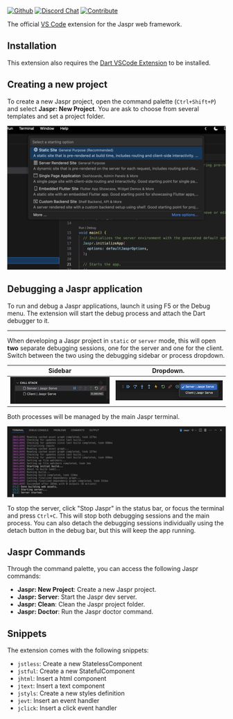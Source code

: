 [![Github](https://img.shields.io/github/stars/schultek/jaspr?style=flat&label=stars&labelColor=333940&color=8957e5&logo=github)](https://github.com/schultek/jaspr)
[![Discord Chat](https://img.shields.io/discord/993167615587520602?logo=discord&logoColor=fff&labelColor=333940)](https://discord.gg/XGXrGEk4c6)
[![Contribute](https://img.shields.io/github/contributors/schultek/jaspr?logo=github&labelColor=333940)](https://github.com/schultek/jaspr)

The official [VS Code](https://code.visualstudio.com/) extension for the Jaspr web framework.

## Installation

This extension also requires the [Dart VSCode Extension](https://marketplace.visualstudio.com/items?itemName=Dart-Code.dart-code) to be installed.

## Creating a new project

To create a new Jaspr project, open the command palette (`Ctrl+Shift+P`) and select **Jaspr: New Project**. You are ask to choose from several templates and set a project folder.

![New Project](https://github.com/schultek/jaspr/blob/main/modules/jaspr-code/media/screenshots/new_project.png?raw=true)

## Debugging a Jaspr application

To run and debug a Jaspr applications, launch it using F5 or the Debug menu. The extension will start the debug process and attach the Dart debugger to it. 

---

When developing a Jaspr project in `static` or `server` mode, this will open **two** separate debugging sessions, one for the server and one for the client. Switch between the two using the debugging sidebar or process dropdown.

| Sidebar | Dropdown. |
|---|---|
| ![Sidebar](https://github.com/schultek/jaspr/blob/main/modules/jaspr-code/media/screenshots/sidebar.png?raw=true) | ![Dropdown](https://github.com/schultek/jaspr/blob/main/modules/jaspr-code/media/screenshots/dropdown.png?raw=true)

Both processes will be managed by the main Jaspr terminal.

![Terminal](https://github.com/schultek/jaspr/blob/main/modules/jaspr-code/media/screenshots/terminal.png?raw=true)

To stop the server, click "Stop Jaspr" in the status bar, or focus the terminal and press `Ctrl+C`. This will stop both debugging sessions and the main process.
You can also detach the debugging sessions individually using the detach button in the debug bar, but this will keep the app running.

## Jaspr Commands

Through the command palette, you can access the following Jaspr commands:

- **Jaspr: New Project**: Create a new Jaspr project.
- **Jaspr: Server**: Start the Jaspr dev server.
- **Jaspr: Clean**: Clean the Jaspr project folder.
- **Jaspr: Doctor**: Run the Jaspr doctor command.

## Snippets

The extension comes with the following snippets:

- `jstless`: Create a new StatelessComponent
- `jstful`: Create a new StatefulComponent
- `jhtml`: Insert a html component
- `jtext`: Insert a text component
- `jstyls`: Create a new styles definition
- `jevt`: Insert an event handler
- `jclick`: Insert a click event handler